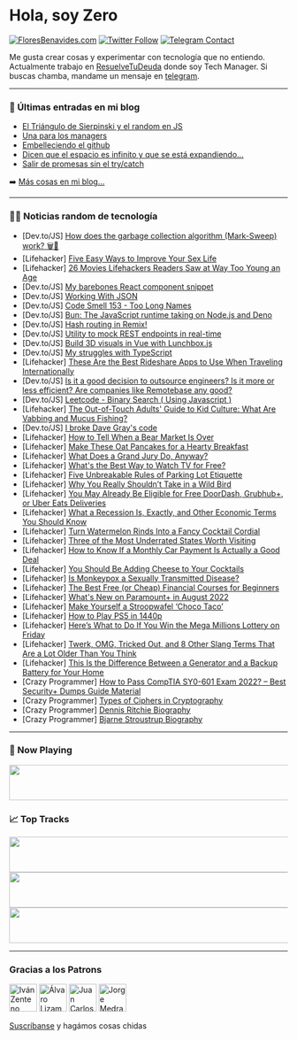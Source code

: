 # Hola, soy Zero

[![FloresBenavides.com](https://img.shields.io/website?down_message=oops&label=MiBlog&style=for-the-badge&up_message=online&url=https%3A%2F%2Ffloresbenavides.com)](https://floresbenavides.com) [![Twitter Follow](https://img.shields.io/twitter/follow/ZeroDragon?color=%231DA1F2&label=Follow&logo=twitter&logoColor=ffffff&style=for-the-badge)](https://twitter.com/zerodragon) [![Telegram Contact](https://img.shields.io/badge/escr%C3%ADbeme-ZeroDragon-%2326A5E4?style=for-the-badge&logo=telegram)](https://t.me/zerodragon)

Me gusta crear cosas y experimentar con tecnología que no entiendo.
Actualmente trabajo en [ResuelveTuDeuda](http://github.com/resuelve) donde soy Tech Manager.
Si buscas chamba, mandame un mensaje en [telegram](https://t.me/zerodragon).

---

### 📕 Últimas entradas en mi blog
<!-- BLOG-POST-LIST:START -->
- [El Triángulo de Sierpinski y el random en JS](https://floresbenavides.com/el-triangulo-de-sierpinski-y-el-random-en-js/)
- [Una para los managers](https://floresbenavides.com/una-para-los-managers/)
- [Embelleciendo el github](https://floresbenavides.com/embelleciendo-el-github/)
- [Dicen que el espacio es infinito y que se está expandiendo…](https://floresbenavides.com/dicen-que-el-espacio-es-infinito-y-que-se-esta-expandiendo/)
- [Salir de promesas sin el try/catch](https://floresbenavides.com/salir-de-promesas-sin-el-try-catch/)
<!-- BLOG-POST-LIST:END -->

➡️ [Más cosas en mi blog...](https://floresbenavides.com)

---

### 👨‍💻 Noticias random de tecnología
<!-- TECH-POSTS:START -->
- [Dev.to/JS] [How does the garbage collection algorithm &lpar;Mark-Sweep&rpar; work? 🗑️🧹](https://dev.to/adhamniazy/how-does-the-garbage-collection-algorithm-mark-sweep-work-2j7m)
- [Lifehacker] [Five Easy Ways to Improve Your Sex Life](https://lifehacker.com/five-easy-ways-to-improve-your-sex-life-1849348307)
- [Lifehacker] [26 Movies Lifehackers Readers Saw at Way Too Young an Age](https://lifehacker.com/26-movies-lifehackers-readers-saw-at-way-too-young-an-a-1849348364)
- [Dev.to/JS] [My barebones React component snippet](https://dev.to/receter/my-barebones-react-component-snippet-4f15)
- [Dev.to/JS] [Working With JSON](https://dev.to/prakharnagore/working-with-json-25hn)
- [Dev.to/JS] [Code Smell 153 - Too Long Names](https://dev.to/mcsee/code-smell-153-too-long-names-381f)
- [Dev.to/JS] [Bun: The JavaScript runtime taking on Node.js and Deno](https://dev.to/logrocket/bun-the-javascript-runtime-taking-on-nodejs-and-deno-abl)
- [Dev.to/JS] [Hash routing in Remix!](https://dev.to/devrayat000/hash-routing-in-remix-e2p)
- [Dev.to/JS] [Utility to mock REST endpoints in real-time](https://dev.to/neeldev96/utility-to-mock-rest-endpoints-in-real-time-2m5j)
- [Dev.to/JS] [Build 3D visuals in Vue with Lunchbox.js](https://dev.to/logrocket/build-3d-visuals-in-vue-with-lunchboxjs-19i2)
- [Dev.to/JS] [My struggles with TypeScript](https://dev.to/alexpaper/my-struggles-with-typescript-13g6)
- [Lifehacker] [These Are the Best Rideshare Apps to Use When Traveling Internationally](https://lifehacker.com/these-are-the-best-rideshare-apps-to-use-when-traveling-1849347343)
- [Dev.to/JS] [Is it a good decision to outsource engineers? Is it more or less efficient? Are companies like Remotebase any good?](https://dev.to/sharuq_malik_ee6ef2677882/is-it-a-good-decision-to-outsource-engineers-is-it-more-or-less-efficient-are-companies-like-remotebase-any-good-3mog)
- [Dev.to/JS] [Leetcode - Binary Search &lpar; Using Javascript &rpar;](https://dev.to/rupeshthakur11/leetcode-binary-search-using-javascript--1lhh)
- [Lifehacker] [The Out-of-Touch Adults&#39; Guide to Kid Culture: What Are Vabbing and Mucus Fishing?](https://lifehacker.com/the-out-of-touch-adults-guide-to-kid-culture-what-are-1849346193)
- [Dev.to/JS] [I broke Dave Gray&#39;s code](https://dev.to/masterifeanyi/i-broke-dave-grays-code-3045)
- [Lifehacker] [How to Tell When a Bear Market Is Over](https://lifehacker.com/how-to-tell-when-a-bear-market-is-over-1849340869)
- [Lifehacker] [Make These Oat Pancakes for a Hearty Breakfast](https://lifehacker.com/make-these-oat-pancakes-for-a-hearty-breakfast-1849345513)
- [Lifehacker] [What Does a Grand Jury Do, Anyway?](https://lifehacker.com/what-does-a-grand-jury-do-anyway-1849344870)
- [Lifehacker] [What&#39;s the Best Way to Watch TV for Free?](https://lifehacker.com/whats-the-best-way-to-watch-tv-for-free-1849336634)
- [Lifehacker] [Five Unbreakable Rules of Parking Lot Etiquette](https://lifehacker.com/five-unbreakable-rules-of-parking-lot-etiquette-1849344786)
- [Lifehacker] [Why You Really Shouldn’t Take in a Wild Bird](https://lifehacker.com/why-you-really-shouldn-t-take-in-a-wild-bird-1849344186)
- [Lifehacker] [You May Already Be Eligible for Free DoorDash, Grubhub+, or Uber Eats Deliveries](https://lifehacker.com/you-may-already-be-eligible-for-free-doordash-grubhub-1849344178)
- [Lifehacker] [What a Recession Is, Exactly, and Other Economic Terms You Should Know](https://lifehacker.com/what-a-recession-is-exactly-and-other-economic-terms-1849343863)
- [Lifehacker] [Turn Watermelon Rinds Into a Fancy Cocktail Cordial](https://lifehacker.com/turn-watermelon-rinds-into-a-fancy-cocktail-cordial-1849343995)
- [Lifehacker] [Three of the Most Underrated States Worth Visiting](https://lifehacker.com/three-of-the-most-underrated-states-worth-visiting-1849343869)
- [Lifehacker] [How to Know If a Monthly Car Payment Is Actually a Good Deal](https://lifehacker.com/how-to-know-if-a-monthly-car-payment-is-actually-a-good-1849343679)
- [Lifehacker] [You Should Be Adding Cheese to Your Cocktails](https://lifehacker.com/you-should-be-adding-cheese-to-your-cocktails-1849343675)
- [Lifehacker] [Is Monkeypox a Sexually Transmitted Disease?](https://lifehacker.com/is-monkeypox-a-sexually-transmitted-disease-1849343210)
- [Lifehacker] [The Best Free &lpar;or Cheap&rpar; Financial Courses for Beginners](https://lifehacker.com/the-best-free-or-cheap-financial-courses-for-beginner-1849342702)
- [Lifehacker] [What&#39;s New on Paramount+ in August 2022](https://lifehacker.com/whats-new-on-paramount-in-august-2022-1849342507)
- [Lifehacker] [Make Yourself a Stroopwafel ‘Choco Taco’](https://lifehacker.com/make-yourself-a-stroopwafel-choco-taco-1849342317)
- [Lifehacker] [How to Play PS5 in 1440p](https://lifehacker.com/how-to-play-ps5-in-1440p-1849342187)
- [Lifehacker] [Here’s What to Do If You Win the Mega Millions Lottery on Friday](https://lifehacker.com/here-s-what-to-do-if-you-win-the-mega-millions-lottery-1849342195)
- [Lifehacker] [Twerk, OMG, Tricked Out, and 8 Other Slang Terms That Are a Lot Older Than You Think](https://lifehacker.com/twerk-omg-tricked-out-and-8-other-slang-terms-that-a-1849341103)
- [Lifehacker] [This Is the Difference Between a Generator and a Backup Battery for Your Home](https://lifehacker.com/this-is-the-difference-between-a-generator-and-a-backup-1849341165)
- [Crazy Programmer] [How to Pass CompTIA SY0-601 Exam 2022? – Best Security+ Dumps Guide Material](https://www.thecrazyprogrammer.com/2022/07/how-to-pass-comptia-sy0-601-exam-2022.html)
- [Crazy Programmer] [Types of Ciphers in Cryptography](https://www.thecrazyprogrammer.com/2022/07/types-of-ciphers-in-cryptography.html)
- [Crazy Programmer] [Dennis Ritchie Biography](https://www.thecrazyprogrammer.com/2022/07/dennis-ritchie-biography.html)
- [Crazy Programmer] [Bjarne Stroustrup Biography](https://www.thecrazyprogrammer.com/2022/07/bjarne-stroustrup-biography.html)<!-- TECH-POSTS:END -->

---

### 🎵 Now Playing
<a href="https://spotify-now-playing-dun.vercel.app/now-playing?open"><img src="https://spotify-now-playing-dun.vercel.app/now-playing" width="540" height="64"></a>

### 📈 Top Tracks
<a href="https://spotify-now-playing-dun.vercel.app/top-tracks?i=1&open"><img src="https://spotify-now-playing-dun.vercel.app/top-tracks?i=1" width="540" height="64"></a>
<a href="https://spotify-now-playing-dun.vercel.app/top-tracks?i=2&open"><img src="https://spotify-now-playing-dun.vercel.app/top-tracks?i=2" width="540" height="64"></a>
<a href="https://spotify-now-playing-dun.vercel.app/top-tracks?i=3&open"><img src="https://spotify-now-playing-dun.vercel.app/top-tracks?i=3" width="540" height="64"></a>

---

### Gracias a los Patrons
[<img src="https://avatars.githubusercontent.com/u/243380?v=4" alt="Iván Zenteno" width="50px">](https://github.com/k001) [<img src="https://avatars.githubusercontent.com/u/19955639?v=4" alt="Álvaro Lizama" width="50px">](https://github.com/alvarolizama) [<img src="https://avatars.githubusercontent.com/u/2718753?v=4" alt="Juan Carlos Ruiz" width="50px">](https://github.com/JuanCrg90) [<img src="https://avatars.githubusercontent.com/u/37025?v=4" alt="Jorge Medrano" width="50px">](https://github.com/h1pp1e) 

[Suscríbanse](https://www.patreon.com/zerodragon) y hagámos cosas chidas
